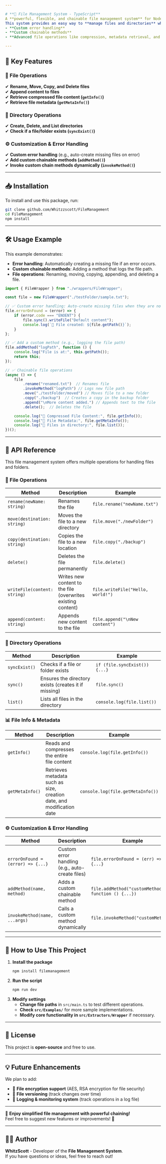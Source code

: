 ```yaml
---

# **📘 File Management System - TypeScript**  
A **powerful, flexible, and chainable file management system** for Node.js.  
This system provides an easy way to **manage files and directories** while supporting:
- **Custom error handling**
- **Custom chainable methods**
- **Advanced file operations like compression, metadata retrieval, and content manipulation**.

---
```


## **📌 Key Features**
### **🚀 File Operations**
✔ **Rename, Move, Copy, and Delete files**  
✔ **Append content to files**  
✔ **Retrieve compressed file content (`getInfo()`)**  
✔ **Retrieve file metadata (`getMetaInfo()`)**  

### **📂 Directory Operations**
✔ **Create, Delete, and List directories**  
✔ **Check if a file/folder exists (`syncExist()`)**  

### **⚙ Customization & Error Handling**
✔ **Custom error handling** (e.g., auto-create missing files on error)  
✔ **Add custom chainable methods (`addMethod()`)**  
✔ **Invoke custom chain methods dynamically (`invokeMethod()`)**  

---

## **📥 Installation**
To install and use this package, run:
```sh
git clone github.com/Whitzzscott/FileManagement
cd FileManagement
npm install
```

---

## **🛠 Usage Example**
This example demonstrates:
- **Error handling**: Automatically creating a missing file if an error occurs.
- **Custom chainable methods**: Adding a method that logs the file path.
- **File operations**: Renaming, moving, copying, appending, and deleting a file.

```ts
import { FileWrapper } from "./wrappers/FileWrapper";

const file = new FileWrapper("./testFolder/sample.txt");

// ✅ Custom error handling: Auto-create missing files when they are not found
file.errorOnFound = (error) => {
    if (error.code === "ENOENT") {
        file.sync().writeFile("Default content");
        console.log(`📄 File created: ${file.getPath()}`);
    }
};

// ✅ Add a custom method (e.g., logging the file path)
file.addMethod("logPath", function () {
    console.log("File is at:", this.getPath());
    return this;
});

// ✅ Chainable file operations
(async () => {
    file
        .rename("renamed.txt")  // Renames file
        .invokeMethod("logPath") // Logs new file path
        .move("./testFolder/moved") // Moves file to a new folder
        .copy("./backup")  // Creates a copy in the backup folder
        .append("\nMore content added.") // Appends text to the file
        .delete();  // Deletes the file

    console.log("📄 Compressed File Content:", file.getInfo());
    console.log("📑 File Metadata:", file.getMetaInfo());
    console.log("📂 Files in directory:", file.list());
})();
```

---

## **📜 API Reference**
This file management system offers multiple operations for handling files and folders.

### **📂 File Operations**
| Method | Description | Example |
|--------|------------|---------|
| `rename(newName: string)` | Renames the file | `file.rename("newName.txt")` |
| `move(destination: string)` | Moves the file to a new directory | `file.move("./newFolder")` |
| `copy(destination: string)` | Copies the file to a new location | `file.copy("./backup")` |
| `delete()` | Deletes the file permanently | `file.delete()` |
| `writeFile(content: string)` | Writes new content to the file (overwrites existing content) | `file.writeFile("Hello, world!")` |
| `append(content: string)` | Appends new content to the file | `file.append("\nNew content")` |

### **📁 Directory Operations**
| Method | Description | Example |
|--------|------------|---------|
| `syncExist()` | Checks if a file or folder exists | `if (file.syncExist()) {...}` |
| `sync()` | Ensures the directory exists (creates it if missing) | `file.sync()` |
| `list()` | Lists all files in the directory | `console.log(file.list())` |

### **📊 File Info & Metadata**
| Method | Description | Example |
|--------|------------|---------|
| `getInfo()` | Reads and compresses the entire file content | `console.log(file.getInfo())` |
| `getMetaInfo()` | Retrieves metadata such as size, creation date, and modification date | `console.log(file.getMetaInfo())` |

### **⚙ Customization & Error Handling**
| Method | Description | Example |
|--------|------------|---------|
| `errorOnFound = (error) => {...}` | Custom error handling (e.g., auto-create files) | `file.errorOnFound = (err) => {...}` |
| `addMethod(name, method)` | Adds a custom chainable method | `file.addMethod("customMethod", function () {...})` |
| `invokeMethod(name, ...args)` | Calls a custom method dynamically | `file.invokeMethod("customMethod")` |

---

## **🔧 How to Use This Project**
1. **Install the package**  
   ```sh
   npm install filemanagement
   ```
2. **Run the script**  
   ```sh
   npm run dev
   ```
3. **Modify settings**  
   - **Change file paths** in `src/main.ts` to test different operations.  
   - **Check `src/Examples/`** for more sample implementations.  
   - **Modify core functionality in `src/Extractors/Wrapper`** if necessary.

---

## **📜 License**
This project is **open-source** and free to use.

---

## **💡 Future Enhancements**
We plan to add:
- 🔹 **File encryption support** (AES, RSA encryption for file security)  
- 🔹 **File versioning** (track changes over time)  
- 🔹 **Logging & monitoring system** (track operations in a log file)  

---

🚀 **Enjoy simplified file management with powerful chaining!**  
Feel free to suggest new features or improvements! 🎯

---

## **👨‍💻 Author**
**WhitzScott** - Developer of the **File Management System**.  
If you have questions or ideas, feel free to reach out!